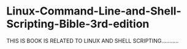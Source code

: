 # Linux-Command-Line-and-Shell-Scripting-Bible-3rd-edition

THIS IS BOOK IS RELATED TO LINUX AND SHELL SCRIPTING...........
